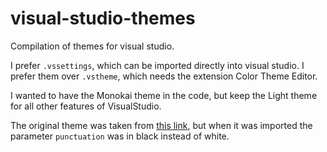 # visual-studio-themes

Compilation of themes for visual studio.

I prefer `.vssettings`, which can be imported directly into visual studio. I prefer them over `.vstheme`, which needs the extension Color Theme Editor.

I wanted to have the Monokai theme in the code, but keep the Light theme for all other features of VisualStudio.

The original theme was taken from [this link](https://studiostyl.es/schemes/monokai), but when it was imported the parameter `punctuation` was in black instead of white.